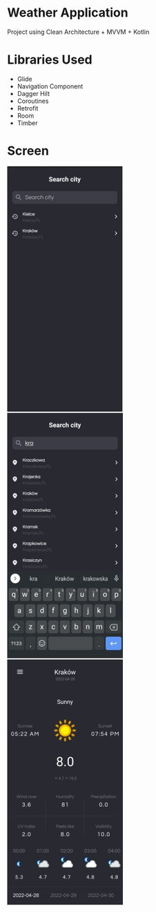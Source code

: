 # Weather Application

Project using Clean Architecture + MVVM + Kotlin

# Libraries Used

* Glide
* Navigation Component
* Dagger Hilt
* Coroutines
* Retrofit 
* Room
* Timber

# Screen
![My Image](art/screen1.jpg) &ensp; &ensp; ![My Image](art/screen3.jpg) &ensp; &ensp; ![My Image](art/screen2.jpg)


